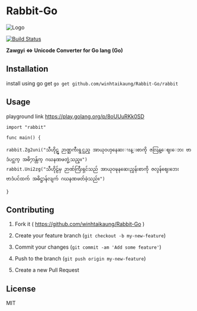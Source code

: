 

  

# Rabbit-Go

  

![Logo](https://avatars3.githubusercontent.com/u/11961573?v=3&s=100)

[![Build Status](https://travis-ci.org/winhtaikaung/Rabbit-Go.svg?branch=master)](https://travis-ci.org/winhtaikaung/Rabbit-Go)  

**Zawgyi <=> Unicode Converter for Go lang (Go)**

## Installation 
install using go get
`go get github.com/winhtaikaung/Rabbit-Go/rabbit`
  

## Usage

  playground link
  https://play.golang.org/p/8oUUuRKk0SD

```
import "rabbit"

func main() {

rabbit.Zg2uni("သီဟိုဠ္မွ ဉာဏ္ႀကီးရွင္သည္ အာယုဝၯနေဆးၫႊန္းစာကို ဇလြန္ေဈးေဘး ဗာဒံပင္ထက္ အဓိ႒ာန္လ်က္ ဂဃနဏဖတ္ခဲ့သည္။")
rabbit.Uni2zg("သီဟိုဠ်မှ ဉာဏ်ကြီးရှင်သည် အာယုဝဍ္ဎနဆေးညွှန်းစာကို ဇလွန်ဈေးဘေး ဗာဒံပင်ထက် အဓိဋ္ဌာန်လျက် ဂဃနဏဖတ်ခဲ့သည်။")

}
```

  

## Contributing

  

1. Fork it ( https://github.com/winhtaikaung/Rabbit-Go )

2. Create your feature branch (`git checkout -b my-new-feature`)

3. Commit your changes (`git commit -am 'Add some feature'`)

4. Push to the branch (`git push origin my-new-feature`)

5. Create a new Pull Request

  

## License

  

MIT

